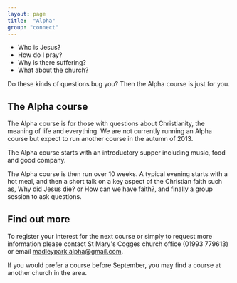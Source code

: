 ```yaml
---
layout: page
title:  "Alpha"
group: "connect"
---
```


* Who is Jesus?
* How do I pray?
* Why is there suffering?
* What about the church?

Do these kinds of questions bug you? Then the Alpha course is just for you.

## The Alpha course

The Alpha course is for those with questions about Christianity, the meaning of life and everything. We are not currently running an Alpha course but expect to run another course in the autumn of 2013.

The Alpha course starts with an introductory supper including music, food and good company.

The Alpha course is then run over 10 weeks. A typical evening starts with a hot meal, and then a short talk on a key aspect of the Christian faith such as, Why did Jesus die? or How can we have faith?, and finally a group session to ask questions.

## Find out more

To register your interest for the next course or simply to request more information please contact St Mary's Cogges church office (01993 779613) or email madleypark.alpha@gmail.com.

If you would prefer a course before September, you may find a course at another church in the area.